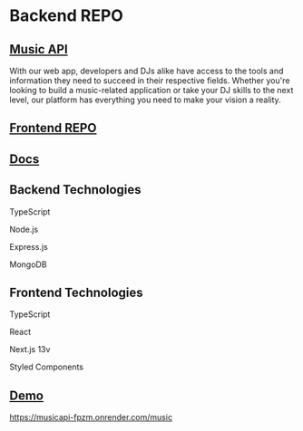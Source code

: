 # Backend REPO 
## [Music API]()
With our web app, developers and DJs alike have access to the tools and information they need to succeed in their respective fields. Whether you're looking to build a music-related application or take your DJ skills to the next level, our platform has everything you need to make your vision a reality.

## [Frontend REPO](https://github.com/MateuszZalobnik/music-api-page)

## [Docs]()

## Backend Technologies

TypeScript

Node.js

Express.js

MongoDB

## Frontend Technologies

TypeScript

React

Next.js 13v

Styled Components


## [Demo]()


https://musicapi-fpzm.onrender.com/music
